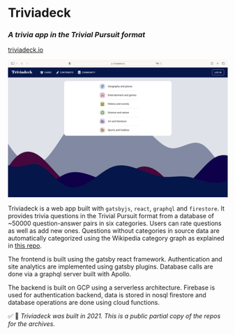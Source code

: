 # Triviadeck
### *A trivia app in the Trivial Pursuit format*
 


[triviadeck.io](https://triviadeck.io)

![](triviadeck-app/triviadeck-screenshot.png)


Triviadeck is a web app built with `gatsbyjs`, `react`, `graphql` and `firestore`. It provides trivia questions in the Trivial Pursuit format from a database of ~50000 question-answer pairs in six categories. Users can rate questions as well as add new ones. Questions without categories in source data are automatically categorized using the Wikipedia category graph as explained in [this repo](https://github.com/fvlo/wikipedia-categories).

The frontend is built using the gatsby react framework. Authentication and site analytics are implemented using gatsby plugins. Database calls are done via a graphql server built with Apollo.

The backend is built on GCP using a serverless architecture. Firebase is used for authentication backend, data is stored in nosql firestore and database operations are done using cloud functions.

✅ 📝 *Triviadeck was built in 2021. This is a public partial copy of the repos for the archives.*